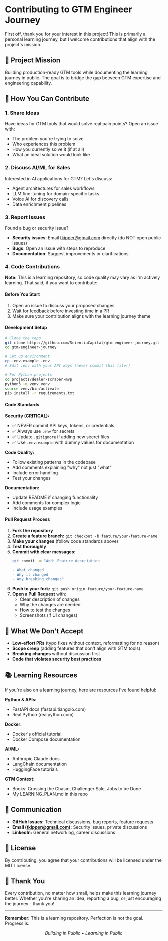 # Contributing to GTM Engineer Journey

First off, thank you for your interest in this project! This is primarily a personal learning journey, but I welcome contributions that align with the project's mission.

## 🎯 Project Mission

Building production-ready GTM tools while documenting the learning journey in public. The goal is to bridge the gap between GTM expertise and engineering capability.

## 🤝 How You Can Contribute

### 1. Share Ideas

Have ideas for GTM tools that would solve real pain points? Open an issue with:
- The problem you're trying to solve
- Who experiences this problem
- How you currently solve it (if at all)
- What an ideal solution would look like

### 2. Discuss AI/ML for Sales

Interested in AI applications for GTM? Let's discuss:
- Agent architectures for sales workflows
- LLM fine-tuning for domain-specific tasks
- Voice AI for discovery calls
- Data enrichment pipelines

### 3. Report Issues

Found a bug or security issue?
- **Security issues**: Email tkipper@gmail.com directly (do NOT open public issues)
- **Bugs**: Open an issue with steps to reproduce
- **Documentation**: Suggest improvements or clarifications

### 4. Code Contributions

**Note:** This is a learning repository, so code quality may vary as I'm actively learning. That said, if you want to contribute:

#### Before You Start
1. Open an issue to discuss your proposed changes
2. Wait for feedback before investing time in a PR
3. Make sure your contribution aligns with the learning journey theme

#### Development Setup
```bash
# Clone the repo
git clone https://github.com/ScientiaCapital/gtm-engineer-journey.git
cd gtm-engineer-journey

# Set up environment
cp .env.example .env
# Edit .env with your API keys (never commit this file!)

# For Python projects
cd projects/dealer-scraper-mvp
python3 -m venv venv
source venv/bin/activate
pip install -r requirements.txt
```

#### Code Standards

**Security (CRITICAL):**
- ✅ NEVER commit API keys, tokens, or credentials
- ✅ Always use `.env` for secrets
- ✅ Update `.gitignore` if adding new secret files
- ✅ Use `.env.example` with dummy values for documentation

**Code Quality:**
- Follow existing patterns in the codebase
- Add comments explaining "why" not just "what"
- Include error handling
- Test your changes

**Documentation:**
- Update README if changing functionality
- Add comments for complex logic
- Include usage examples

#### Pull Request Process

1. **Fork the repository**
2. **Create a feature branch:** `git checkout -b feature/your-feature-name`
3. **Make your changes** (follow code standards above)
4. **Test thoroughly**
5. **Commit with clear messages:**
   ```bash
   git commit -m "Add: Feature description

   - What changed
   - Why it changed
   - Any breaking changes"
   ```
6. **Push to your fork:** `git push origin feature/your-feature-name`
7. **Open a Pull Request** with:
   - Clear description of changes
   - Why the changes are needed
   - How to test the changes
   - Screenshots (if UI changes)

## 🚫 What We Don't Accept

- **Low-effort PRs** (typo fixes without context, reformatting for no reason)
- **Scope creep** (adding features that don't align with GTM tools)
- **Breaking changes** without discussion first
- **Code that violates security best practices**

## 📚 Learning Resources

If you're also on a learning journey, here are resources I've found helpful:

**Python & APIs:**
- FastAPI docs (fastapi.tiangolo.com)
- Real Python (realpython.com)

**Docker:**
- Docker's official tutorial
- Docker Compose documentation

**AI/ML:**
- Anthropic Claude docs
- LangChain documentation
- HuggingFace tutorials

**GTM Context:**
- Books: Crossing the Chasm, Challenger Sale, Jobs to be Done
- My LEARNING_PLAN.md in this repo

## 💬 Communication

- **GitHub Issues:** Technical discussions, bug reports, feature requests
- **Email (tkipper@gmail.com):** Security issues, private discussions
- **LinkedIn:** General networking, career discussions

## 📝 License

By contributing, you agree that your contributions will be licensed under the MIT License.

## 🙏 Thank You

Every contribution, no matter how small, helps make this learning journey better. Whether you're sharing an idea, reporting a bug, or just encouraging the journey - thank you!

---

**Remember:** This is a learning repository. Perfection is not the goal. Progress is.

<p align="center">
  <em>Building in Public • Learning in Public</em>
</p>
